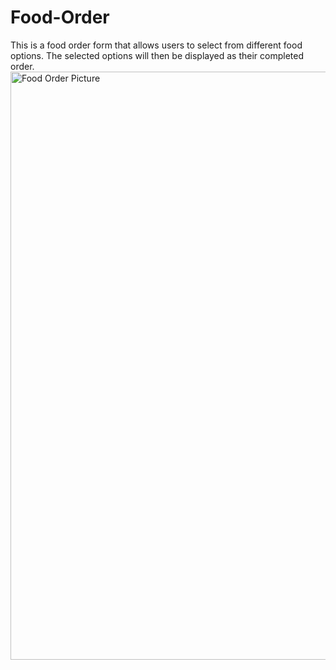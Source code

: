 # Food-Order
This is a food order form that allows users to select from different food options. The selected options will then be displayed as their completed order.
<img width="941" alt="Food Order Picture" src="https://github.com/user-attachments/assets/886aaa4e-e179-4409-9373-ec6bf6fec816">

